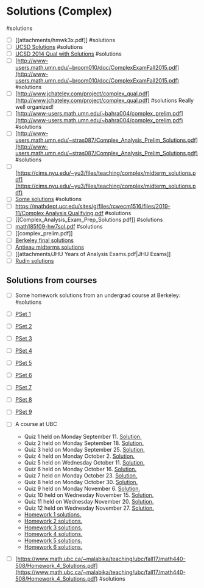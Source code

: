 # Solutions (Complex)

#solutions 

- [ ] [[attachments/hmwk3x.pdf]]
	#solutions
- [ ]  [UCSD Solutions](http://www.math.ucsd.edu/~jagler/courses/220-S14/pdf/Qual%20(version%202)%20Solutions.pdf)
	#solutions
- [ ]  [UCSD 2014 Qual with Solutions](http://www.math.ucsd.edu/~jagler/courses/220-S14/pdf/Qual%20(version%202)%20Solutions.pdf) #solutions
- [ ]  [http://www-users.math.umn.edu/~broom010/doc/ComplexExamFall2015.pdf](http://www-users.math.umn.edu/~broom010/doc/ComplexExamFall2015.pdf) 
	#solutions
- [ ]  [http://www.jchateley.com/project/complex_qual.pdf](http://www.jchateley.com/project/complex_qual.pdf) 
	#solutions
			Really well organized!
- [ ]  [http://www-users.math.umn.edu/~bahra004/complex_prelim.pdf](http://www-users.math.umn.edu/~bahra004/complex_prelim.pdf) 
	#solutions
- [ ]  [http://www-users.math.umn.edu/~stras087/Complex_Analysis_Prelim_Solutions.pdf](http://www-users.math.umn.edu/~stras087/Complex_Analysis_Prelim_Solutions.pdf) 
	#solutions
- [ ]  [https://cims.nyu.edu/~yu3/files/teaching/complex/midterm_solutions.pdf](https://cims.nyu.edu/~yu3/files/teaching/complex/midterm_solutions.pdf)
- [ ]  [Some solutions](https://www.isibang.ac.in/~statmath/oldqp/Sol/Complex%20Analysis%20Sol%202009-10) 
	#solutions
- [ ]  [https://mathdept.ucr.edu/sites/g/files/rcwecm1516/files/2019-11/Complex Analysis Qualifying.pdf](https://mathdept.ucr.edu/sites/g/files/rcwecm1516/files/2019-11/Complex%20Analysis%20Qualifying.pdf) 
	#solutions
- [ ]  [[Complex_Analysis_Exam_Prep_Solutions.pdf]] 
	#solutions
- [ ]  [math185f09-hw7sol.pdf](attachments/math185f09-hw7sol.pdf) 
	#solutions
- [ ]  [[complex_prelim.pdf]]
- [ ]  [Berkeley final solutions](https://math.berkeley.edu/~nikhil/courses/185.f15/finalsol.pdf)
- [ ]  [Antieau midterms solutions](https://math.northwestern.edu/~antieau/201202-132/midterm-sols.pdf)
- [ ] [[attachments/JHU Years of Analysis Exams.pdf|JHU Exams]]
- [ ] [Rudin solutions](https://pages.uoregon.edu/ncp/Courses/Math618_Sp20_Web/HW/618_Sp20_HW06_Soln.pdf)

## Solutions from courses
- [ ] Some homework solutions from an undergrad course at Berkeley: #solutions
- [ ] [PSet 1](https://math.berkeley.edu/~murphy/185-Solutions1.pdf) 
- [ ] [PSet 2](https://math.berkeley.edu/~murphy/185-Solutions2.pdf) 
- [ ]  [PSet 3](https://math.berkeley.edu/~murphy/185-Solutions3.pdf) 
- [ ]  [PSet 4](https://math.berkeley.edu/~murphy/185-Solutions4.pdf) 
- [ ]  [PSet 5](https://math.berkeley.edu/~murphy/185-Solutions5.pdf) 
- [ ]  [PSet 6](https://math.berkeley.edu/~murphy/185-Solutions6.pdf) 
- [ ]  [PSet 7](https://math.berkeley.edu/~murphy/185-Solutions7.pdf) 
- [ ]  [PSet 8](https://math.berkeley.edu/~murphy/185-Solutions8.pdf) 
- [ ]  [PSet 9](https://math.berkeley.edu/~murphy/185-Solutions9.pdf) 

- [ ]  A course at UBC
	-   Quiz 1 held on Monday September 11. [Solution.](https://personal.math.ubc.ca/~malabika/teaching/ubc/fall17/math440-508/Quiz1-Solution.pdf)
	-   Quiz 2 held on Monday September 18. [Solution.](https://personal.math.ubc.ca/~malabika/teaching/ubc/fall17/math440-508/Quiz2-Solution.pdf)
	-   Quiz 3 held on Monday September 25. [Solution.](https://personal.math.ubc.ca/~malabika/teaching/ubc/fall17/math440-508/Quiz3-Solution.pdf)
	-   Quiz 4 held on Monday October 2. [Solution.](https://personal.math.ubc.ca/~malabika/teaching/ubc/fall17/math440-508/Quiz4-Solution.pdf)
	-   Quiz 5 held on Wednesday October 11. [Solution.](https://personal.math.ubc.ca/~malabika/teaching/ubc/fall17/math440-508/Quiz5-Solution.pdf)
	-   Quiz 6 held on Monday October 16. [Solution.](https://personal.math.ubc.ca/~malabika/teaching/ubc/fall17/math440-508/Quiz6-Solution.pdf)
	-   Quiz 7 held on Monday October 23. [Solution.](https://personal.math.ubc.ca/~malabika/teaching/ubc/fall17/math440-508/Quiz7-Solution.pdf)
	-   Quiz 8 held on Monday October 30. [Solution.](https://personal.math.ubc.ca/~malabika/teaching/ubc/fall17/math440-508/Quiz8-Solution.pdf)
	-   Quiz 9 held on Monday November 6. [Solution.](https://personal.math.ubc.ca/~malabika/teaching/ubc/fall17/math440-508/Quiz9-Solution.pdf)
	-   Quiz 10 held on Wednesday November 15. [Solution.](https://personal.math.ubc.ca/~malabika/teaching/ubc/fall17/math440-508/Quiz10-Solution.pdf)
	-   Quiz 11 held on Wednesday November 20. [Solution.](https://personal.math.ubc.ca/~malabika/teaching/ubc/fall17/math440-508/Quiz11-Solution.pdf)
	-   Quiz 12 held on Wednesday November 27. [Solution.](https://personal.math.ubc.ca/~malabika/teaching/ubc/fall17/math440-508/Quiz12-Solution.pdf)
    -   [Homework 1 solutions.](https://personal.math.ubc.ca/~malabika/teaching/ubc/fall17/math440-508/Homework_1_Solutions.pdf)
    -   [Homework 2 solutions.](https://personal.math.ubc.ca/~malabika/teaching/ubc/fall17/math440-508/Homework_2_Solutions.pdf)
    -   [Homework 3 solutions.](https://personal.math.ubc.ca/~malabika/teaching/ubc/fall17/math440-508/Homework_3_Solutions.pdf)
    -   [Homework 4 solutions.](https://personal.math.ubc.ca/~malabika/teaching/ubc/fall17/math440-508/Homework_4_Solutions.pdf)
    -   [Homework 5 solutions.](https://personal.math.ubc.ca/~malabika/teaching/ubc/fall17/math440-508/Homework_5_Solutions.pdf)
    -   [Homework 6 solutions.](https://personal.math.ubc.ca/~malabika/teaching/ubc/fall17/math440-508/Homework_6_Solutions.pdf)
- [ ]  [https://www.math.ubc.ca/~malabika/teaching/ubc/fall17/math440-508/Homework_4_Solutions.pdf](https://www.math.ubc.ca/~malabika/teaching/ubc/fall17/math440-508/Homework_4_Solutions.pdf) #solutions